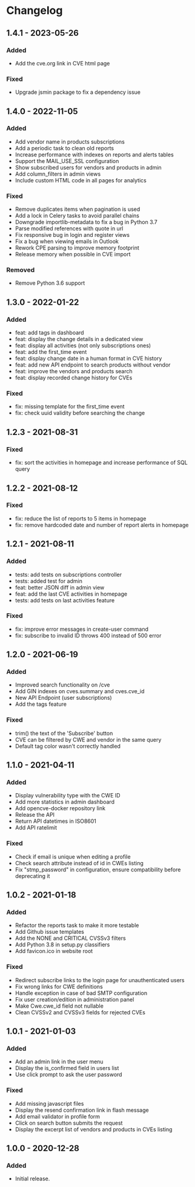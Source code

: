 # Changelog

## 1.4.1 - 2023-05-26
### Added
- Add the cve.org link in CVE html page

### Fixed
- Upgrade jsmin package to fix a dependency issue

## 1.4.0 - 2022-11-05
### Added
- Add vendor name in products subscriptions
- Add a periodic task to clean old reports
- Increase performance with indexes on reports and alerts tables
- Support the MAIL_USE_SSL configuration
- Show subscribed users for vendors and products in admin
- Add column_filters in admin views
- Include custom HTML code in all pages for analytics

### Fixed
- Remove duplicates items when pagination is used
- Add a lock in Celery tasks to avoid parallel chains
- Downgrade importlib-metadata to fix a bug in Python 3.7
- Parse modified references with quote in url
- Fix responsive bug in login and register views
- Fix a bug when viewing emails in Outlook
- Rework CPE parsing to improve memory footprint
- Release memory when possible in CVE import

### Removed
- Remove Python 3.6 support

## 1.3.0 - 2022-01-22
### Added
- feat: add tags in dashboard
- feat: display the change details in a dedicated view
- feat: display all activities (not only subscriptions ones)
- feat: add the first_time event
- feat: display change date in a human format in CVE history
- feat: add new API endpoint to search products without vendor
- feat: improve the vendors and products search
- feat: display recorded change history for CVEs

### Fixed
- fix: missing template for the first_time event
- fix: check uuid validity before searching the change

## 1.2.3 - 2021-08-31

### Fixed
- fix: sort the activities in homepage and increase performance of SQL query

## 1.2.2 - 2021-08-12

### Fixed
- fix: reduce the list of reports to 5 items in homepage
- fix: remove hardcoded date and number of report alerts in homepage

## 1.2.1 - 2021-08-11
### Added
- tests: add tests on subscriptions controller
- tests: added test for admin
- feat: better JSON diff in admin view
- feat: add the last CVE activities in homepage
- tests: add tests on last activities feature

### Fixed
- fix: improve error messages in create-user command
- fix: subscribe to invalid ID throws 400 instead of 500 error

## 1.2.0 - 2021-06-19
### Added
- Improved search functionality on /cve
- Add GIN indexes on cves.summary and cves.cve_id
- New API Endpoint (user subscriptions)
- Add the tags feature

### Fixed
- trim() the text of the 'Subscribe' button
- CVE can be filtered by CWE and vendor in the same query
- Default tag color wasn't correctly handled

## 1.1.0 - 2021-04-11
### Added
- Display vulnerability type with the CWE ID
- Add more statistics in admin dashboard
- Add opencve-docker repository link
- Release the API
- Return API datetimes in ISO8601
- Add API ratelimit

### Fixed
- Check if email is unique when editing a profile
- Check search attribute instead of id in CWEs listing
- Fix "stmp_password" in configuration, ensure compatibility before deprecating it

## 1.0.2 - 2021-01-18
### Added
- Refactor the reports task to make it more testable
- Add Github issue templates
- Add the NONE and CRITICAL CVSSv3 filters
- Add Python 3.8 in setup.py classifiers
- Add favicon.ico in website root

### Fixed
- Redirect subscribe links to the login page for unauthenticated users
- Fix wrong links for CWE definitions
- Handle exception in case of bad SMTP configuration
- Fix user creation/edition in administration panel
- Make Cwe.cwe_id field not nullable
- Clean CVSSv2 and CVSSv3 fields for rejected CVEs

## 1.0.1 - 2021-01-03
### Added
- Add an admin link in the user menu
- Display the is_confirmed field in users list
- Use click prompt to ask the user password

### Fixed
- Add missing javascript files
- Display the resend confirmation link in flash message
- Add email validator in profile form
- Click on search button submits the request
- Display the excerpt list of vendors and products in CVEs listing

## 1.0.0 - 2020-12-28
### Added
- Initial release.
